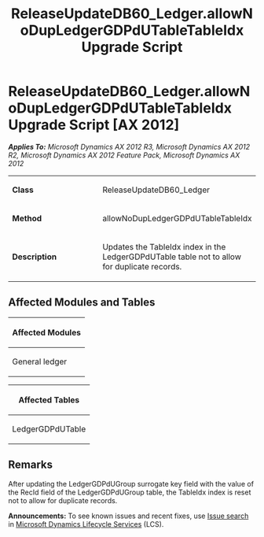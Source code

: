 ﻿---
title: ReleaseUpdateDB60_Ledger.allowNoDupLedgerGDPdUTableTableIdx Upgrade Script
TOCTitle: ReleaseUpdateDB60_Ledger.allowNoDupLedgerGDPdUTableTableIdx Upgrade Script
ms:assetid: 5acdb4c1-286e-7380-93d4-165899e70f77
ms:mtpsurl: https://msdn.microsoft.com/en-us/library/JJ736295(v=AX.60)
ms:contentKeyID: 49708473
ms.date: 05/18/2015
mtps_version: v=AX.60
---

# ReleaseUpdateDB60\_Ledger.allowNoDupLedgerGDPdUTableTableIdx Upgrade Script [AX 2012]


_**Applies To:** Microsoft Dynamics AX 2012 R3, Microsoft Dynamics AX 2012 R2, Microsoft Dynamics AX 2012 Feature Pack, Microsoft Dynamics AX 2012_

<table>
<colgroup>
<col style="width: 50%" />
<col style="width: 50%" />
</colgroup>
<tbody>
<tr class="odd">
<td><p><strong>Class</strong></p></td>
<td><p>ReleaseUpdateDB60_Ledger</p></td>
</tr>
<tr class="even">
<td><p><strong>Method</strong></p></td>
<td><p>allowNoDupLedgerGDPdUTableTableIdx</p></td>
</tr>
<tr class="odd">
<td><p><strong>Description</strong></p></td>
<td><p>Updates the TableIdx index in the LedgerGDPdUTable table not to allow for duplicate records.</p></td>
</tr>
</tbody>
</table>


## Affected Modules and Tables

<table>
<colgroup>
<col style="width: 100%" />
</colgroup>
<thead>
<tr class="header">
<th><p>Affected Modules</p></th>
</tr>
</thead>
<tbody>
<tr class="odd">
<td><p>General ledger</p></td>
</tr>
</tbody>
</table>


<table>
<colgroup>
<col style="width: 100%" />
</colgroup>
<thead>
<tr class="header">
<th><p>Affected Tables</p></th>
</tr>
</thead>
<tbody>
<tr class="odd">
<td><p>LedgerGDPdUTable</p></td>
</tr>
</tbody>
</table>


## Remarks

After updating the LedgerGDPdUGroup surrogate key field with the value of the RecId field of the LedgerGDPdUGroup table, the TableIdx index is reset not to allow for duplicate records.

  
**Announcements:** To see known issues and recent fixes, use [Issue search](http://go.microsoft.com/fwlink/?linkid=389258) in [Microsoft Dynamics Lifecycle Services](http://go.microsoft.com/fwlink/?linkid=306505) (LCS).

